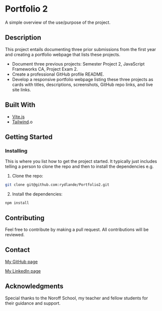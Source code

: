 # Portfolio 2


A simple overview of the use/purpose of the project.

## Description

This project entails documenting three prior submissions from the first year and creating a portfolio webpage that lists these projects.

- Document three previous projects: Semester Project 2, JavaScript Frameworks CA, Project Exam 2.
- Create a professional GitHub profile README.
- Develop a responsive portfolio webpage listing these three projects as cards with titles, descriptions, screenshots, GitHub repo links, and live site links.

## Built With


- [Vite.js](https://vitejs.dev/guide/)
- [Tailwind](https://tailwindcss.com/docs/installation).o

## Getting Started

### Installing

This is where you list how to get the project started. It typically just includes telling a person to clone the repo and then to install the dependencies e.g.

1. Clone the repo:

```bash
git clone git@github.com:rydlande/Portfolio2.git
```

2. Install the dependencies:

```
npm install
```


## Contributing

Feel free to contribute by making a pull request. All contributions will be reviewed.


## Contact

[My GitHub page](https://github.com/rydlande)

[My LinkedIn page](https://www.linkedin.com/in/eirin-rydland-944b49210/)


## Acknowledgments

Special thanks to the Noroff School, my teacher and fellow students for their guidance and support.
